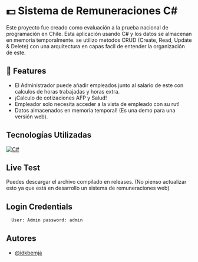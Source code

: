 
# 💵 Sistema de Remuneraciones C#

Este proyecto fue creado como evaluación a la prueba nacional de programación en Chile. Esta aplicación usando C# y los datos se almacenan en memoria temporalmente. se utilizo metodos CRUD (Create, Read, Update & Delete) con una arquitectura en capas facil de entender la organización de este.


## 🚀 Features 

- El Administrador puede añadir empleados junto al salario de este con calculos de horas trabajadas y horas extra.
- ¡Calculo de cotizaciones AFP y Salud!
- Empleador solo necesita acceder a la vista de empleado con su rut!
- Datos almacenados en memoria temporal! (Es una demo para una versión web).


## Tecnologías Utilizadas

[![C#](https://img.shields.io/badge/CSharp--blue.svg)]()



## Live Test

Puedes descargar el archivo compilado en releases. (No pienso actualizar esto ya que está en desarrollo un sistema de remuneraciones web) 

## Login Credentials

```bash
  User: Admin password: admin
```

## Autores

- [@idkbemja](https://www.github.com/idkbemja)
